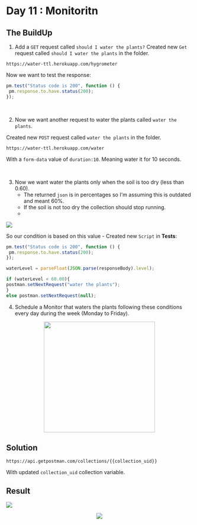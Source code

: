 # Day 11 : Monitoritn

## The BuildUp

1. Add a `GET` request called `should I water the plants?`
Created new `Get` request called `should I water the plants` in the folder.

```HTTPS
https://water-ttl.herokuapp.com/hygrometer
```

Now we want to test the response:

```js
pm.test("Status code is 200", function () {
 pm.response.to.have.status(200);
});
```

<br>

2. Now we want another request to water the plants called  `water the plants`.

Created new `POST` request called `water the plants` in the folder.
```HTTPS
https://water-ttl.herokuapp.com/water
```
With a `form-data` value of `duration:10`. Meaning water it for 10 seconds.

<br>


3. Now we want water the plants only when the soil is too dry (less than 0.60). 
   - The returned `json` is in percentages so I'm assuming this is outdated and meant 60%. 
   - If the soil is not too dry the collection should stop running.
   - 
<img src="https://i.imgur.com/Qrxz8yf.png">
   
So our condition is based on this value - Created new `Script` in **Tests**:
```js
pm.test("Status code is 200", function () {
 pm.response.to.have.status(200);
});

waterLevel = parseFloat(JSON.parse(responseBody).level);

if (waterLevel < 60.00){
postman.setNextRequest("water the plants");
}
else postman.setNextRequest(null);
```

4. Schedule a Monitor that waters the plants following these conditions every day during the week (Monday to Friday).
   
<p align="center">
<img src="https://i.imgur.com/n4t5JFK.png" width="300">
</p>



## Solution

```HTTPS
https://api.getpostman.com/collections/{{collection_uid}}
```
With updated `collection_uid` collection variable.
## Result

<img src="https://i.imgur.com/jOnUElQ.png">
<p align="center">
<img src="https://media3.giphy.com/media/10GN73YGycPXQk/giphy.gif?cid=ecf05e47yycow4lq21phg6iiousa8hen4wnx1b8i7qthywr8&rid=giphy.gif&ct=g" />
</p>
